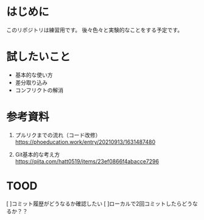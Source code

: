 # はじめに

このリポジトリは練習用です。
後々色々と実験的なことをする予定です。

# 試したいこと

- 基本的な使い方
- 差分取り込み
- コンフリクトの解消

# 参考資料
1. プルリクまでの流れ（コード改修）
https://phoeducation.work/entry/20210913/1631487480

2. Git基本的な考え方
https://qiita.com/hatt0519/items/23ef0866f4abacce7296

# TOOD
[ ]コミット履歴がどうなるか確認したい
[ ]ローカルで2回コミットしたらどうなるか？？